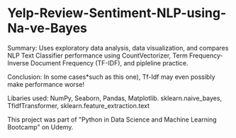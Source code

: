 # Yelp-Review-Sentiment-NLP-using-Na-ve-Bayes

Summary: Uses exploratory data analysis, data visualization,  and compares NLP Text Classifier performance using CountVectorizer, Term Frequency-Inverse Document Frequency (TF-IDF), and pipleline practice.

Conclusion: In some cases*such as this one), Tf-Idf may even possibly make performance worse!

Libaries used: NumPy, Seaborn, Pandas, Matplotlib. sklearn.naive_bayes, TfidfTransformer, sklearn.feature_extraction.text

This project was part of "Python in Data Science and Machine Learning Bootcamp" on Udemy.
